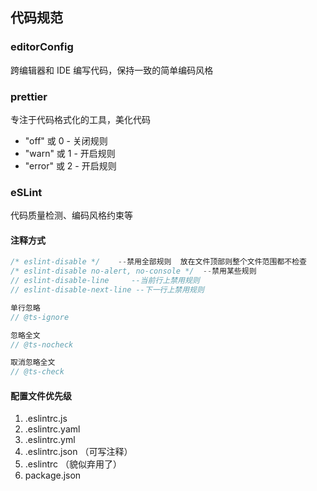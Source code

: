 ## 代码规范

### editorConfig

跨编辑器和 IDE 编写代码，保持一致的简单编码风格

### prettier

专注于代码格式化的工具，美化代码

-   "off" 或 0 - 关闭规则
-   "warn" 或 1 - 开启规则
-   "error" 或 2 - 开启规则

### eSLint

代码质量检测、编码风格约束等

#### 注释方式

```js
/* eslint-disable */    --禁用全部规则  放在文件顶部则整个文件范围都不检查
/* eslint-disable no-alert, no-console */  --禁用某些规则
// eslint-disable-line     --当前行上禁用规则
// eslint-disable-next-line --下一行上禁用规则

单行忽略
// @ts-ignore

忽略全文
// @ts-nocheck

取消忽略全文
// @ts-check
```

#### 配置文件优先级

1. .eslintrc.js
2. .eslintrc.yaml
3. .eslintrc.yml
4. .eslintrc.json （可写注释）
5. .eslintrc （貌似弃用了）
6. package.json
